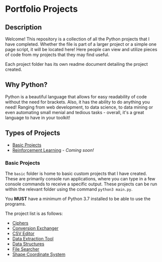 # Portfolio Projects

## Description

Welcome! This repository is a collection of all the Python projects that I have completed. Whether the file is part of a larger project or a simple one page script, it will be located here! Here people can view and utilize pieces of code from my projects that they may find useful.

Each project folder has its own readme document detailing the project created.

## Why Python?

Python is a beautiful language that allows for easy readability of code without the need for brackets. Also, it has the ability to do anything you need! Ranging from web development, to data science, to data mining or even automating small menial and tedious tasks - overall, it's a great language to have in your toolkit!

## Types of Projects

- [Basic Projects](#basic-projects)
- [Reinforcement Learning](#reinforcement-learning) - _Coming soon!_

### Basic Projects

The `basic` folder is home to basic custom projects that I have created. These are primarily console run applications, where you can type in a few console commands to receive a specific output. These projects can be run within the relevant folder using the command `python3 main.py`.

You **MUST** have a minimum of Python 3.7 installed to be able to use the programs.

The project list is as follows:

- [Ciphers](https://github.com/Achronus/Portfolio/tree/master/basic/ciphers)
- [Conversion Exchanger](https://github.com/Achronus/Portfolio/tree/master/basic/conversion_exchanger)
- [CSV Editor](https://github.com/Achronus/Portfolio/tree/master/basic/csv_editor)
- [Data Extraction Tool](https://github.com/Achronus/Portfolio/tree/master/basic/data_extraction_tool)
- [Data Structures](https://github.com/Achronus/Portfolio/tree/master/basic/data_structures)
- [File Searcher](https://github.com/Achronus/Portfolio/tree/master/basic/file_searcher)
- [Shape Coordinate System](https://github.com/Achronus/Portfolio/tree/master/basic/shape_coordinate_system)
